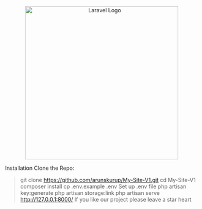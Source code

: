 <p align="center"><a href="https://laravel.com" target="_blank"><img src="https://raw.githubusercontent.com/laravel/art/master/logo-lockup/5%20SVG/2%20CMYK/1%20Full%20Color/laravel-logolockup-cmyk-red.svg" width="400" alt="Laravel Logo"></a></p>



Installation
Clone the Repo:
> git clone https://github.com/arunskurup/My-Site-V1.git
> cd My-Site-V1
> composer install
> cp .env.example .env
> Set up .env file
> php artisan key:generate
> php artisan storage:link
> php artisan serve
http://127.0.0.1:8000/
If you like our project please leave a star heart

